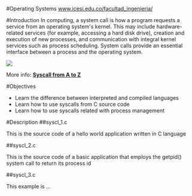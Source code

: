 #Operating Systems www.icesi.edu.co/facultad_ingenieria/

#Introduction
In computing, a system call is how a program requests a service from an operating system's kernel. This may include hardware-related services (for example, accessing a hard disk drive), creation and execution of new processes, and communication with integral kernel services such as process scheduling. System calls provide an essential interface between a process and the operating system.

![][1]

<!--  
More info: [**syscalls from A to Z**](http://www.linux.org/threads/the-linux-kernel-intro-to-system-calls.5611/)
-->
More info: [**Syscall from A to Z**][linuxorg-syscalls]

#Objectives
* Learn the difference between interpreted and compiled languages
* Learn how to use syscalls from C source code
* Learn how to use syscalls related with process management

#Description
##syscl_1.c

This is the source code of a hello world application written in C language

##syscl_2.c

This is the source code of a basic application that employs the getpid() system call to return its 
process id

##syscl_3.c

This example is ...


[linuxorg-syscalls]: http://www.linux.org/threads/the-linux-kernel-intro-to-system-calls.5611

[1]: http://duartes.org/gustavo/blog/img/os/syscallExit.png
